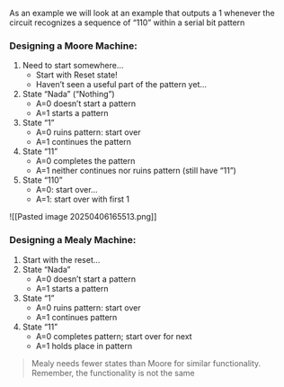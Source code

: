 As an example we will look at an example that outputs a 1 whenever the circuit recognizes a sequence of “110” within a serial bit pattern
### Designing a Moore Machine:
1. Need to start somewhere…
	- Start with Reset state!
	- Haven’t seen a useful part of the pattern yet…
2. State “Nada” (“Nothing”)
	- A=0 doesn’t start a pattern
	- A=1 starts a pattern
3. State “1”
	- A=0 ruins pattern: start over
	- A=1 continues the pattern
4. State “11”
	- A=0 completes the pattern
	- A=1 neither continues nor ruins pattern (still have “11”)
5. State “110”
	- A=0: start over…
	- A=1: start over with first 1

![[Pasted image 20250406165513.png]]

### Designing a Mealy Machine:
1. Start with the reset…
2. State “Nada”
	- A=0 doesn’t start a pattern
	- A=1 starts a pattern
3. State “1”
	- A=0 ruins pattern: start over
	- A=1 continues pattern
4. State “11”
	- A=0 completes pattern; start over for next
	- A=1 holds place in pattern

>Mealy needs fewer states than Moore for similar functionality.
>Remember, the functionality is not the same

